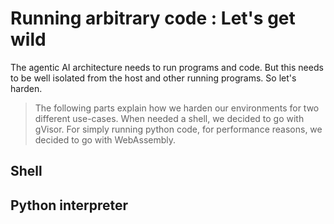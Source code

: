 # Running arbitrary code : Let's get wild

The agentic AI architecture needs to run programs and code. But this needs to be well isolated from the host and other running programs. So let's harden. 

> The following parts explain how we harden our environments for two different use-cases.
> When needed a shell, we decided to go with gVisor. 
> For simply running python code, for performance reasons, we decided to go with WebAssembly. 

## Shell 


## Python interpreter